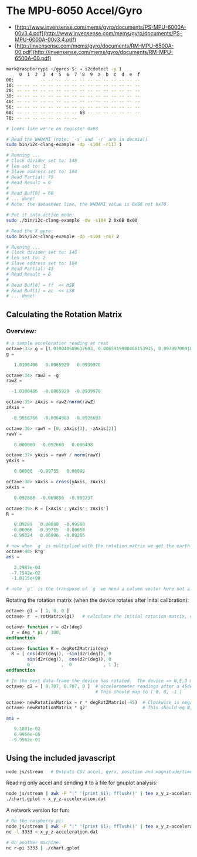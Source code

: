 # The MPU-6050 Accel/Gyro

- [http://www.invensense.com/mems/gyro/documents/PS-MPU-6000A-00v3.4.pdf](http://www.invensense.com/mems/gyro/documents/PS-MPU-6000A-00v3.4.pdf)
- [http://invensense.com/mems/gyro/documents/RM-MPU-6500A-00.pdf](http://invensense.com/mems/gyro/documents/RM-MPU-6500A-00.pdf)

```bash
mark@raspberrypi ~/gyros $: → i2cdetect -y 1
     0  1  2  3  4  5  6  7  8  9  a  b  c  d  e  f
00:          -- -- -- -- -- -- -- -- -- -- -- -- --
10: -- -- -- -- -- -- -- -- -- -- -- -- -- -- -- --
20: -- -- -- -- -- -- -- -- -- -- -- -- -- -- -- --
30: -- -- -- -- -- -- -- -- -- -- -- -- -- -- -- --
40: -- -- -- -- -- -- -- -- -- -- -- -- -- -- -- --
50: -- -- -- -- -- -- -- -- -- -- -- -- -- -- -- --
60: -- -- -- -- -- -- -- -- 68 -- -- -- -- -- -- --
70: -- -- -- -- -- -- -- --

# looks like we're on register 0x68
```

```bash
# Read the WHOAMI (note: `-s` and `-r` are in decmial)
sudo bin/i2c-clang-example -dp -s104 -r117 1

# Running ...
# Clock divider set to: 148
# len set to: 1
# Slave address set to: 104
# Read Partial: 75
# Read Result = 0
#
# Read Buf[0] = 68
# ... done!
# Note: the datasheet lies, the WHOAMI value is 0x68 not 0x70
```

```bash
# Put it into active mode:
sudo ./bin/i2c-clang-example -dw -s104 2 0x6B 0x00
```

```bash
# Read the X gyro:
sudo bin/i2c-clang-example -dp -s104 -r67 2

# Running ...
# Clock divider set to: 148
# len set to: 2
# Slave address set to: 104
# Read Partial: 43
# Read Result = 0
#
# Read Buf[0] = ff  << MSB
# Read Buf[1] = ac  << LSB
# ... done!
```


## Calculating the Rotation Matrix
### Overview:
```octave
# a sample acceleration reading at rest
octave:33> g = [1.010040589617603, 0.0065919980468153935, 0.09399700918607135]
g =

   1.0100406   0.0065920   0.0939970

octave:34> rawZ = -g
rawZ =

  -1.0100406  -0.0065920  -0.0939970

octave:35> zAxis = rawZ/norm(rawZ)
zAxis =

  -0.9956766  -0.0064983  -0.0926603

octave:36> rawY = [0, zAxis(3), -zAxis(2)]
rawY =

   0.000000  -0.092660   0.006498

octave:37> yAxis = rawY / norm(rawY)
yAxis =

   0.00000  -0.99755   0.06996

octave:38> xAxis = cross(yAxis, zAxis)
xAxis =

   0.092888  -0.069656  -0.993237

octave:39> R = [xAxis'; yAxis'; zAxis']
R =

   0.09289   0.00000  -0.99568
  -0.06966  -0.99755  -0.00650
  -0.99324   0.06996  -0.09266
```

```octave
# now when `g` is multiplied with the rotation matrix we get the earth-centric reading
octave:40> R*g'
ans =

   2.2987e-04
  -7.7542e-02
  -1.0115e+00

# note `g'` is the transpose of `g` we need a column vector here not a row vector
```

Rotating the rotation matrix (when the device rotates after inital calibration):
```octave
octave> g1 = [ 1, 0, 0 ]
octave> r  = rotMatrix(g1)   # calculate the initial rotation matrix, converting device => N,E,D coordinates

octave> function r = d2r(deg)
  r = deg * pi / 180;
endfunction

octave> function R = degRotZMatrix(deg)
  R = [ cos(d2r(deg)), -sin(d2r(deg)), 0
        sin(d2r(deg)),  cos(d2r(deg)), 0
        0            ,  0            , 1 ];
endfunction

# In the next data-frame the device has rotated.  The device => N,E,D mapping needs updated
octave> g2 = [ 0.707, 0.707, 0 ]  # accelerometer readings after a 45deg clockwise rotation about Z as determined by gyros.
                                  # This should map to [ 0, 0, -1 ]

octave> newRotationMatrix = r * degRotZMatrix(-45)  # Clockwise is negative
octave> newRotationMatrix * g2'                     # This should eq N,E,D [ 0, 0 , -1 ]

ans =

   9.1881e-02
   6.9958e-05
  -9.9562e-01
```

## Using the included javascript
```bash
node js/stream   # Outputs CSV accel, gyro, position and magnitude/time seperated by a "|"
```

Reading only accel and sending it to a file for gnuplot analysis:
```bash
node js/stream | awk -F "|" '{print $1}; fflush()' | tee x_y_z-acceleration.dat
./chart.gplot < x_y_z-acceleration.dat
```

A network version for fun:
```bash
# On the raspberry pi:
node js/stream | awk -F "|" '{print $1}; fflush()' | tee x_y_z-acceleration.dat
nc -l 3333 < x_y_z-acceleration.dat
```

```bash
# On another machine:
nc r-pi 3333 | ./chart.gplot
```

